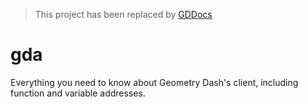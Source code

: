> This project has been replaced by [GDDocs](http://www.gdprogra.me/)
# gda
Everything you need to know about Geometry Dash's client, including function and variable addresses.
